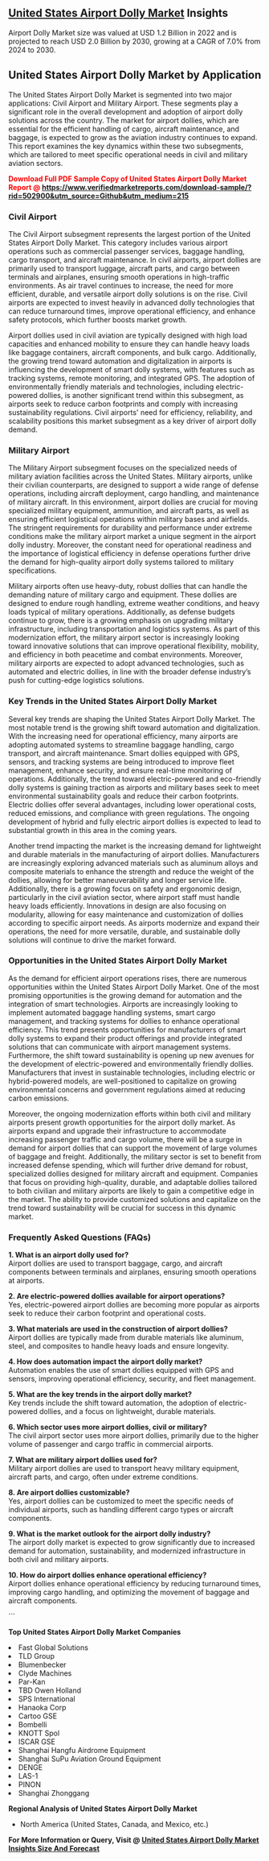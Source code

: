 <h2><a href="https://www.verifiedmarketreports.com/download-sample/?rid=502900&amp;utm_source=Github&amp;utm_medium=215" target="_blank">United States Airport Dolly Market</a> Insights</h2><p>Airport Dolly Market size was valued at USD 1.2 Billion in 2022 and is projected to reach USD 2.0 Billion by 2030, growing at a CAGR of 7.0% from 2024 to 2030.</p><p><h2>United States Airport Dolly Market by Application</h2><p>The United States Airport Dolly Market is segmented into two major applications: Civil Airport and Military Airport. These segments play a significant role in the overall development and adoption of airport dolly solutions across the country. The market for airport dollies, which are essential for the efficient handling of cargo, aircraft maintenance, and baggage, is expected to grow as the aviation industry continues to expand. This report examines the key dynamics within these two subsegments, which are tailored to meet specific operational needs in civil and military aviation sectors. <strong><p><span class=""><span style="color: #ff0000;"><strong>Download Full PDF Sample Copy of United States Airport Dolly Market Report</strong> @ </span><a href="https://www.verifiedmarketreports.com/download-sample/?rid=502900&amp;utm_source=Github&amp;utm_medium=215" target="_blank">https://www.verifiedmarketreports.com/download-sample/?rid=502900&amp;utm_source=Github&amp;utm_medium=215</a></span></p></strong></p><h3>Civil Airport</h3><p>The Civil Airport subsegment represents the largest portion of the United States Airport Dolly Market. This category includes various airport operations such as commercial passenger services, baggage handling, cargo transport, and aircraft maintenance. In civil airports, airport dollies are primarily used to transport luggage, aircraft parts, and cargo between terminals and airplanes, ensuring smooth operations in high-traffic environments. As air travel continues to increase, the need for more efficient, durable, and versatile airport dolly solutions is on the rise. Civil airports are expected to invest heavily in advanced dolly technologies that can reduce turnaround times, improve operational efficiency, and enhance safety protocols, which further boosts market growth.<p>Airport dollies used in civil aviation are typically designed with high load capacities and enhanced mobility to ensure they can handle heavy loads like baggage containers, aircraft components, and bulk cargo. Additionally, the growing trend toward automation and digitalization in airports is influencing the development of smart dolly systems, with features such as tracking systems, remote monitoring, and integrated GPS. The adoption of environmentally friendly materials and technologies, including electric-powered dollies, is another significant trend within this subsegment, as airports seek to reduce carbon footprints and comply with increasing sustainability regulations. Civil airports' need for efficiency, reliability, and scalability positions this market subsegment as a key driver of airport dolly demand.</p><h3>Military Airport</h3><p>The Military Airport subsegment focuses on the specialized needs of military aviation facilities across the United States. Military airports, unlike their civilian counterparts, are designed to support a wide range of defense operations, including aircraft deployment, cargo handling, and maintenance of military aircraft. In this environment, airport dollies are crucial for moving specialized military equipment, ammunition, and aircraft parts, as well as ensuring efficient logistical operations within military bases and airfields. The stringent requirements for durability and performance under extreme conditions make the military airport market a unique segment in the airport dolly industry. Moreover, the constant need for operational readiness and the importance of logistical efficiency in defense operations further drive the demand for high-quality airport dolly systems tailored to military specifications.<p>Military airports often use heavy-duty, robust dollies that can handle the demanding nature of military cargo and equipment. These dollies are designed to endure rough handling, extreme weather conditions, and heavy loads typical of military operations. Additionally, as defense budgets continue to grow, there is a growing emphasis on upgrading military infrastructure, including transportation and logistics systems. As part of this modernization effort, the military airport sector is increasingly looking toward innovative solutions that can improve operational flexibility, mobility, and efficiency in both peacetime and combat environments. Moreover, military airports are expected to adopt advanced technologies, such as automated and electric dollies, in line with the broader defense industry’s push for cutting-edge logistics solutions.</p><h3>Key Trends in the United States Airport Dolly Market</h3><p>Several key trends are shaping the United States Airport Dolly Market. The most notable trend is the growing shift toward automation and digitalization. With the increasing need for operational efficiency, many airports are adopting automated systems to streamline baggage handling, cargo transport, and aircraft maintenance. Smart dollies equipped with GPS, sensors, and tracking systems are being introduced to improve fleet management, enhance security, and ensure real-time monitoring of operations. Additionally, the trend toward electric-powered and eco-friendly dolly systems is gaining traction as airports and military bases seek to meet environmental sustainability goals and reduce their carbon footprints. Electric dollies offer several advantages, including lower operational costs, reduced emissions, and compliance with green regulations. The ongoing development of hybrid and fully electric airport dollies is expected to lead to substantial growth in this area in the coming years.<p>Another trend impacting the market is the increasing demand for lightweight and durable materials in the manufacturing of airport dollies. Manufacturers are increasingly exploring advanced materials such as aluminum alloys and composite materials to enhance the strength and reduce the weight of the dollies, allowing for better maneuverability and longer service life. Additionally, there is a growing focus on safety and ergonomic design, particularly in the civil aviation sector, where airport staff must handle heavy loads efficiently. Innovations in design are also focusing on modularity, allowing for easy maintenance and customization of dollies according to specific airport needs. As airports modernize and expand their operations, the need for more versatile, durable, and sustainable dolly solutions will continue to drive the market forward.</p><h3>Opportunities in the United States Airport Dolly Market</h3><p>As the demand for efficient airport operations rises, there are numerous opportunities within the United States Airport Dolly Market. One of the most promising opportunities is the growing demand for automation and the integration of smart technologies. Airports are increasingly looking to implement automated baggage handling systems, smart cargo management, and tracking systems for dollies to enhance operational efficiency. This trend presents opportunities for manufacturers of smart dolly systems to expand their product offerings and provide integrated solutions that can communicate with airport management systems. Furthermore, the shift toward sustainability is opening up new avenues for the development of electric-powered and environmentally friendly dollies. Manufacturers that invest in sustainable technologies, including electric or hybrid-powered models, are well-positioned to capitalize on growing environmental concerns and government regulations aimed at reducing carbon emissions.<p>Moreover, the ongoing modernization efforts within both civil and military airports present growth opportunities for the airport dolly market. As airports expand and upgrade their infrastructure to accommodate increasing passenger traffic and cargo volume, there will be a surge in demand for airport dollies that can support the movement of large volumes of baggage and freight. Additionally, the military sector is set to benefit from increased defense spending, which will further drive demand for robust, specialized dollies designed for military aircraft and equipment. Companies that focus on providing high-quality, durable, and adaptable dollies tailored to both civilian and military airports are likely to gain a competitive edge in the market. The ability to provide customized solutions and capitalize on the trend toward sustainability will be crucial for success in this dynamic market.</p><h3>Frequently Asked Questions (FAQs)</h3><p><strong>1. What is an airport dolly used for?</strong><br>Airport dollies are used to transport baggage, cargo, and aircraft components between terminals and airplanes, ensuring smooth operations at airports.</p><p><strong>2. Are electric-powered dollies available for airport operations?</strong><br>Yes, electric-powered airport dollies are becoming more popular as airports seek to reduce their carbon footprint and operational costs.</p><p><strong>3. What materials are used in the construction of airport dollies?</strong><br>Airport dollies are typically made from durable materials like aluminum, steel, and composites to handle heavy loads and ensure longevity.</p><p><strong>4. How does automation impact the airport dolly market?</strong><br>Automation enables the use of smart dollies equipped with GPS and sensors, improving operational efficiency, security, and fleet management.</p><p><strong>5. What are the key trends in the airport dolly market?</strong><br>Key trends include the shift toward automation, the adoption of electric-powered dollies, and a focus on lightweight, durable materials.</p><p><strong>6. Which sector uses more airport dollies, civil or military?</strong><br>The civil airport sector uses more airport dollies, primarily due to the higher volume of passenger and cargo traffic in commercial airports.</p><p><strong>7. What are military airport dollies used for?</strong><br>Military airport dollies are used to transport heavy military equipment, aircraft parts, and cargo, often under extreme conditions.</p><p><strong>8. Are airport dollies customizable?</strong><br>Yes, airport dollies can be customized to meet the specific needs of individual airports, such as handling different cargo types or aircraft components.</p><p><strong>9. What is the market outlook for the airport dolly industry?</strong><br>The airport dolly market is expected to grow significantly due to increased demand for automation, sustainability, and modernized infrastructure in both civil and military airports.</p><p><strong>10. How do airport dollies enhance operational efficiency?</strong><br>Airport dollies enhance operational efficiency by reducing turnaround times, improving cargo handling, and optimizing the movement of baggage and aircraft components.</p>```</p><p><strong>Top United States Airport Dolly Market Companies</strong></p><div data-test-id=""><p><li>Fast Global Solutions</li><li> TLD Group</li><li> Blumenbecker</li><li> Clyde Machines</li><li> Par-Kan</li><li> TBD Owen Holland</li><li> SPS International</li><li> Hanaoka Corp</li><li> Cartoo GSE</li><li> Bombelli</li><li> KNOTT Spol</li><li> ISCAR GSE</li><li> Shanghai Hangfu Airdrome Equipment</li><li> Shanghai SuPu Aviation Ground Equipment</li><li> DENGE</li><li> LAS-1</li><li> PINON</li><li> Shanghai Zhonggang</li></p><div><strong>Regional Analysis of&nbsp;United States Airport Dolly Market</strong></div><ul><li dir="ltr"><p dir="ltr">North America&nbsp;(United States, Canada, and Mexico, etc.)</p></li></ul><p><strong>For More Information or Query, Visit @&nbsp;</strong><strong><a href="https://www.verifiedmarketreports.com/product/airport-dolly-market-size-and-forecast/?utm_source=Github&amp;utm_medium=215" target="_blank">United States Airport Dolly Market Insights Size And Forecast</a></strong></p></div>
